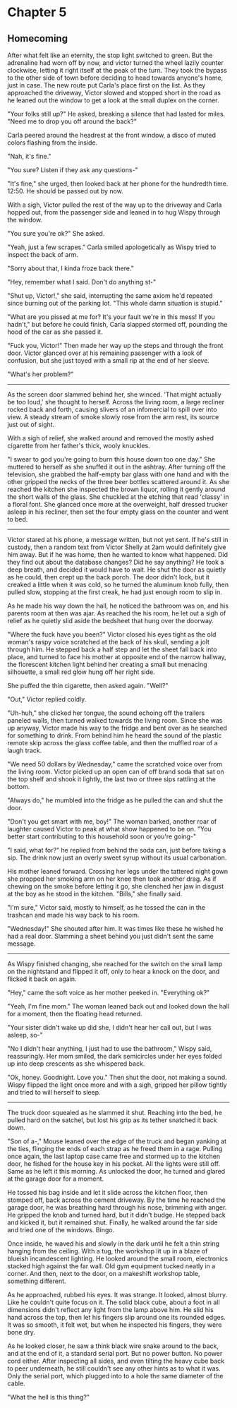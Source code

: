 # Chapter 5
## Homecoming

After what felt like an eternity, the stop light switched to green. But the adrenaline had worn off by now, and victor turned the wheel lazily counter clockwise, letting it right itself at the peak of the turn. They took the bypass to the other side of town before deciding to head towards anyone's home, just in case. The new route put Carla's place first on the list. As they approached the driveway, Victor slowed and stopped short in the road as he leaned out the window to get a look at the small duplex on the corner.

"Your folks still up?" He asked, breaking a silence that had lasted for miles. "Need me to drop you off around the back?"

Carla peered around the headrest at the front window, a disco of muted colors flashing from the inside.

"Nah, it's fine." 

"You sure? Listen if they ask any questions-"

"It's fine," she urged, then looked back at her phone for the hundredth time. 12:50. He should be passed out by now.

With a sigh, Victor pulled the rest of the way up to the driveway and Carla hopped out, from the passenger side and leaned in to hug Wispy through the window.

"You sure you're ok?" She asked. 

"Yeah, just a few scrapes." Carla smiled apologetically as Wispy tried to inspect the back of arm. 

"Sorry about that, I kinda froze back there." 

"Hey, remember what I said. Don't do anything st-"

"Shut up, Victor!," she said, interrupting the same axiom he'd repeated since burning out of the parking lot. "This whole damn situation is stupid."

"What are you pissed at me for? It's your fault we're in this mess! If you hadn't," but before he could finish, Carla slapped stormed off, pounding the hood of the car as she passed it.

"Fuck you, Victor!" Then made her way up the steps and through the front door. Victor glanced over at his remaining passenger with a look of confusion, but she just toyed with a small rip at the end of her sleeve. 

"What's her problem?"

---

As the screen door slammed behind her, she winced. 'That might actually be too loud,' she thought to herself. Across the living room, a large recliner rocked back and forth, causing slivers of an infomercial to spill over into view. A steady stream of smoke slowly rose from the arm rest, its source just out of sight.

With a sigh of relief, she walked around and removed the mostly ashed cigarette from her father's thick, wooly knuckles.

"I swear to god you're going to burn this house down too one day." She muttered to herself as she snuffed it out in the ashtray. After turning off the television, she grabbed the half-empty bar glass with one hand and with the other gripped the necks of the three beer bottles scattered around it. As she reached the kitchen she inspected the brown liquor, rolling it gently around the short walls of the glass. She chuckled at the etching that read 'classy' in a floral font. She glanced once more at the overweight, half dressed trucker asleep in his recliner, then set the four empty glass on the counter and went to bed.

---

Victor stared at his phone, a message written, but not yet sent. If he's still in custody, then a random text from Victor Shelly at 2am would definitely give him away. But if he was home, then he wanted to know what happened. Did they find out about the database changes? Did he say anything? He took a deep breath, and decided it would have to wait. He shut the door as quietly as he could, then crept up the back porch. The door didn't lock, but it creaked a little when it was cold, so he turned the aluminum knob fully, then pulled slow, stopping at the first creak, he had just enough room to slip in.

As he made his way down the hall, he noticed the bathroom was on, and his parents room at then was ajar. As reached the his room, he let out a sigh of relief as he quietly slid aside the bedsheet that hung over the doorway.

"Where the fuck have you been?" Victor closed his eyes tight as the old woman's raspy voice scratched at the back of his skull, sending a jolt through him. He stepped back a half step and let the sheet fall back into place, and turned to face his mother at opposite end of the narrow hallway, the florescent kitchen light behind her creating a small but menacing silhouette, a small red glow hung off her right side.

She puffed the thin cigarette, then asked again. "Well?"

"Out," Victor replied coldly.

"Uh-huh," she clicked her tongue, the sound echoing off the trailers paneled walls, then turned walked towards the living room. Since she was up anyway, Victor made his way to the fridge and bent over as he searched for something to drink. From behind him he heard the sound of the plastic remote skip across the glass coffee table, and then the muffled roar of a laugh track. 

"We need 50 dollars by Wednesday," came the scratched voice over  from the living room. Victor picked up an open can of off brand soda that sat on the top shelf and shook it lightly, the last two or three sips rattling at the bottom.

"Always do," he mumbled into the fridge as he pulled the can and shut the door.

"Don't you get smart with me, boy!" The woman barked, another roar of laughter caused Victor to peak at what show happened to be on. "You better start contributing to this household soon or you're going-"

"I said, what for?" he replied from behind the soda can, just before taking a sip. The drink now just an overly sweet syrup without its usual carbonation.

His mother leaned forward. Crossing her legs under the tattered night gown she propped her smoking arm on her knee then took another drag. As if chewing on the smoke before letting it go, she clenched her jaw in disgust at the boy as he stood in the kitchen. "Bills," she finally said.

"I'm sure," Victor said, mostly to himself, as he tossed the can in the trashcan and made his way back to his room.

"Wednesday!" She shouted after him. It was times like these he wished he had a real door. Slamming a sheet behind you just didn't sent the same message.

---  

As Wispy finished changing, she reached for the switch on the small lamp on the nightstand and flipped it off, only to hear a knock on the door, and flicked it back on again.

"Hey," came the soft voice as her mother peeked in. "Everything ok?"

"Yeah, I'm fine mom." The woman leaned back out and looked down the hall for a moment, then the floating head returned.

"Your sister didn't wake up did she, I didn't hear her call out, but I was asleep, so-"

"No I didn't hear anything, I just had to use the bathroom," Wispy said, reassuringly. Her mom smiled, the dark semicircles under her eyes folded up into deep crescents as she whispered back.

"Ok, honey. Goodnight. Love you." Then shut the door, not making a sound. Wispy flipped the light once more and with a sigh, gripped her pillow tightly and tried to will herself to sleep.

---

The truck door squealed as he slammed it shut. Reaching into the bed, he pulled hard on the satchel, but lost his grip as its tether snatched it back down. 

"Son of a-," Mouse leaned over the edge of the truck and began yanking at the ties, flinging the ends of each strap as he freed  them in a rage. Pulling once again, the last laptop case came free and stormed up to the kitchen door, he fished for the house key in his pocket. All the lights were still off. Same as he left it this morning. As unlocked the door, he turned and glared at the garage door for a moment.

He tossed his bag inside and let it slide across the kitchen floor, then stomped off, back across the cement driveway. By the time he reached the garage door, he was breathing hard through his nose, brimming with anger. He gripped the knob and turned hard, but it didn't budge. He stepped back and kicked it, but it remained shut. Finally, he walked around the far side and tried one of the windows. Bingo.

Once inside, he waved his and slowly in the dark until he felt a thin string hanging from the ceiling. With a tug, the workshop lit up in a blaze of blueish incandescent lighting. He looked around the small room, electronics stacked high against the far wall. Old gym equipment tucked neatly in a corner. And then, next to the door, on a makeshift workshop table, something different.

As he approached, rubbed his eyes. It was strange. It looked, almost blurry. Like he couldn't quite focus on it. The solid black cube, about a foot in all dimensions didn't reflect any light from the lamp above him. He slid his hand across the top, then let his fingers slip around one its rounded edges. It was so smooth, it felt wet, but when he inspected his fingers, they were bone dry. 

As he looked closer, he saw a think black wire snake around to the back, and at the end of it, a standard serial port. But no power button. No power cord either. After inspecting all sides, and even tilting the heavy cube back to peer underneath, he still couldn't see any other hints as to what it was. Only the serial port, which plugged into to a hole the same diameter of the cable.

"What the hell is this thing?"